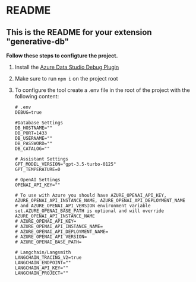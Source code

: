 # README
## This is the README for your extension "generative-db"

**Follow these steps to configture the project.**

1) Install the [Azure Data Studio Debug Plugin](https://marketplace.visualstudio.com/items?itemName=ms-mssql.sqlops-debug)

2) Make sure to run ```npm i``` on the project root

3) To  configure the tool create a .env file in the root of the project with the following content:
    ```
   # .env
   DEBUG=true
   
   #Database Settings
   DB_HOSTNAME=""
   DB_PORT=1433
   DB_USERNAME=""
   DB_PASSWORD=""
   DB_CATALOG=""
   
   # Assistant Settings
   GPT_MODEL_VERSION="gpt-3.5-turbo-0125"
   GPT_TEMPERATURE=0
   
   # OpenAI Settings
   OPENAI_API_KEY=""
   
   # To use with Azure you should have AZURE_OPENAI_API_KEY, AZURE_OPENAI_API_INSTANCE_NAME, AZURE_OPENAI_API_DEPLOYMENT_NAME
   # and AZURE_OPENAI_API_VERSION environment variable set.AZURE_OPENAI_BASE_PATH is optional and will override AZURE_OPENAI_API_INSTANCE_NAME
   # AZURE_OPENAI_API_KEY=
   # AZURE_OPENAI_API_INSTANCE_NAME=
   # AZURE_OPENAI_API_DEPLOYMENT_NAME=
   # AZURE_OPENAI_API_VERSION=
   # AZURE_OPENAI_BASE_PATH=
   
   # Langchain/Langsmith
   LANGCHAIN_TRACING_V2=true
   LANGCHAIN_ENDPOINT=""
   LANGCHAIN_API_KEY=""
   LANGCHAIN_PROJECT=""
    ```